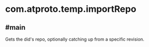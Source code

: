 # com.atproto.temp.importRepo

## #main

Gets the did's repo, optionally catching up from a specific revision.
